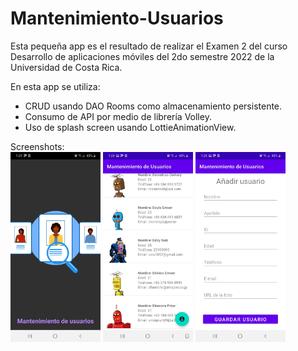 # Mantenimiento-Usuarios
Esta pequeña app es el resultado de realizar el Examen 2 del curso Desarrollo de aplicaciones móviles del 2do semestre 2022 de la Universidad de Costa Rica.

En esta app se utiliza:
- CRUD usando DAO Rooms como almacenamiento persistente.
- Consumo de API por medio de librería Volley.
- Uso de splash screen usando LottieAnimationView.

Screenshots:    
<img src="./screenshots/MU1.jpeg" alt="splash" height = "304" width="144"/>
<img src="./screenshots/MU2.jpeg" alt="list" height = "304" width="144"/>
<img src="./screenshots/MU3.jpeg" alt="add_user" height = "304" width="144"/>
